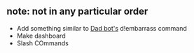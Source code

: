 ## note: not in any particular order

- Add something similar to [Dad bot's](https://github.com/AlekEagle/dadbot) d!embarrass command
- Make dashboard
- Slash COmmands
